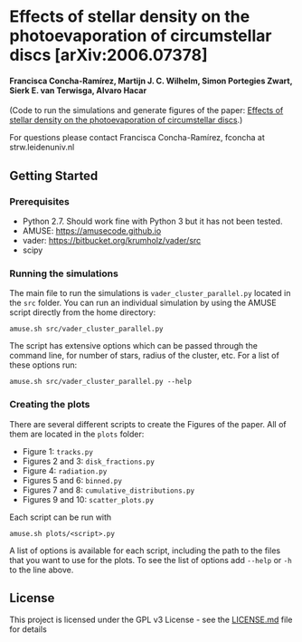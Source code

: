 # Effects of stellar density on the photoevaporation of circumstellar discs [arXiv:2006.07378]
#### Francisca Concha-Ramírez, Martijn J. C. Wilhelm, Simon Portegies Zwart, Sierk E. van Terwisga, Alvaro Hacar
<!-- [![DOI](https://zenodo.org/badge/DOI/10.5281/zenodo.3537675.svg)](https://doi.org/10.5281/zenodo.3537675) [![License: GPL v3](https://img.shields.io/badge/License-GPL%20v3-blue.svg)](https://www.gnu.org/licenses/gpl-3.0) ![python](https://img.shields.io/badge/python-2.7-yellow.svg)-->

(Code to run the simulations and generate figures of the paper: [Effects of stellar density on the photoevaporation of circumstellar discs](https://arxiv.org/abs/2006.07378).)

For questions please contact Francisca Concha-Ramírez, fconcha at strw.leidenuniv.nl

## Getting Started

### Prerequisites
* Python 2.7. Should work fine with Python 3 but it has not been tested.
* AMUSE: https://amusecode.github.io
* vader: https://bitbucket.org/krumholz/vader/src
* scipy

### Running the simulations

The main file to run the simulations is ```vader_cluster_parallel.py``` located in the ```src``` folder. You can run an individual simulation by using the AMUSE script directly from the home directory:

```
amuse.sh src/vader_cluster_parallel.py
```

The script has extensive options which can be passed through the command line, for number of stars, radius of the cluster, etc. For a list of these options run:

```
amuse.sh src/vader_cluster_parallel.py --help
```

### Creating the plots

There are several different scripts to create the Figures of the paper. All of them are located in the ```plots``` folder:

* Figure 1: ```tracks.py```
* Figures 2 and 3: ```disk_fractions.py```
* Figure 4: ```radiation.py```
* Figures 5 and 6: ```binned.py```
* Figures 7 and 8: ```cumulative_distributions.py```
* Figures 9 and 10: ```scatter_plots.py```

Each script can be run with

```
amuse.sh plots/<script>.py
```

A list of options is available for each script, including the path to the files that you want to use for the plots. To see the list of options add ```--help``` or ```-h``` to the line above.


## License

This project is licensed under the GPL v3 License - see the [LICENSE.md](LICENSE.md) file for details
